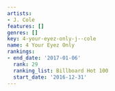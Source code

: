 ```yaml
---
artists:
- J. Cole
features: []
genres: []
key: 4-your-eyez-only-j--cole
name: 4 Your Eyez Only
rankings:
- end_date: '2017-01-06'
  rank: 29
  ranking_list: Billboard Hot 100
  start_date: '2016-12-31'
---
```


